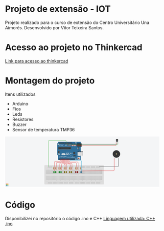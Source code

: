 # Projeto de extensão - IOT
Projeto realizado para o curso de extensão do Centro Universitário Una Aimorés.
Desenvolvido por Vitor Teixeira Santos.
# Acesso ao projeto no Thinkercad
[Link para acesso ao thinkercad](https://www.tinkercad.com/things/7b0IOUAHgz4-sensor-de-temperatura-acionamento-de-leds)
# Montagem do projeto
Itens utilizados
 - Arduino
 - Fios
 - Leds
 - Resistores 
 - Buzzer
 - Sensor de temperatura TMP36  
 
 ![montagem do circuito](https://github.com/vitorteixa/Extensao_IOT/blob/master/Sensor%20de%20Temperatura_Representa%C3%A7%C3%A3o_LED.png)

# Código
Disponibilizei no repositório o código .ino e C++
[Linguagem utilizada: C++](https://github.com/vitorteixa/Extensao_IOT/commit/67de575876ea769a8d0f61c0a8ed4d79e38b6bad)
[.ino](https://github.com/vitorteixa/Extensao_IOT/blob/master/sensor_de_temperatura__acionamento_de_leds1.ino)
